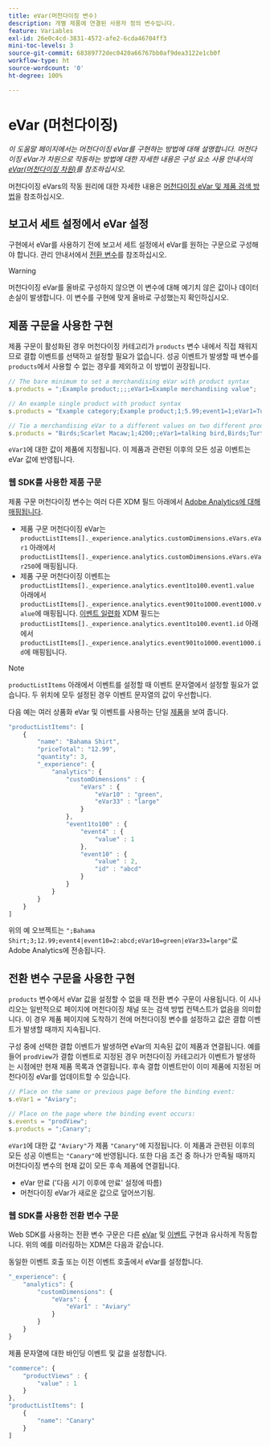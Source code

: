 ```yaml
---
title: eVar(머천다이징 변수)
description: 개별 제품에 연결된 사용자 정의 변수입니다.
feature: Variables
exl-id: 26e0c4cd-3831-4572-afe2-6cda46704ff3
mini-toc-levels: 3
source-git-commit: 68389772dec0420a66767bb0af9dea3122e1cb0f
workflow-type: ht
source-wordcount: '0'
ht-degree: 100%

---
```


# eVar (머천다이징)

*이 도움말 페이지에서는 머천다이징 eVar를 구현하는 방법에 대해 설명합니다. 머천다이징 eVar가 차원으로 작동하는 방법에 대한 자세한 내용은 구성 요소 사용 안내서의 [eVar(머천다이징 차원)](/help/components/dimensions/evar-merchandising.md)를 참조하십시오.*

머천다이징 eVars의 작동 원리에 대한 자세한 내용은 [머천다이징 eVar 및 제품 검색 방법](https://experienceleague.adobe.com/docs/analytics/admin/admin-tools/conversion-variables/merchandising-evars.html)을 참조하십시오.

## 보고서 세트 설정에서 eVar 설정

구현에서 eVar를 사용하기 전에 보고서 세트 설정에서 eVar를 원하는 구문으로 구성해야 합니다. 관리 안내서에서 [전환 변수](/help/admin/admin/c-manage-report-suites/c-edit-report-suites/conversion-var-admin/conversion-var-admin.md)를 참조하십시오.

>[!WARNING]
>
>머천다이징 eVar를 올바로 구성하지 않으면 이 변수에 대해 예기치 않은 값이나 데이터 손실이 발생합니다. 이 변수를 구현에 맞게 올바로 구성했는지 확인하십시오.

## 제품 구문을 사용한 구현

제품 구문이 활성화된 경우 머천다이징 카테고리가 `products` 변수 내에서 직접 채워지므로 결합 이벤트를 선택하고 설정할 필요가 없습니다. 성공 이벤트가 발생할 때 변수를 `products`에서 사용할 수 없는 경우를 제외하고 이 방법이 권장됩니다.

```js
// The bare minimum to set a merchandising eVar with product syntax
s.products = ";Example product;;;;eVar1=Example merchandising value";

// An example single product with product syntax
s.products = "Example category;Example product;1;5.99;event1=1;eVar1=Turtles";

// Tie a merchandising eVar to a different values on two different products
s.products = "Birds;Scarlet Macaw;1;4200;;eVar1=talking bird,Birds;Turtle dove;2;550;;eVar1=love birds";
```

`eVar1`에 대한 값이 제품에 지정됩니다. 이 제품과 관련된 이후의 모든 성공 이벤트는 eVar 값에 반영됩니다.

### 웹 SDK를 사용한 제품 구문

제품 구문 머천다이징 변수는 여러 다른 XDM 필드 아래에서 [Adobe Analytics에 대해 매핑됩니다](https://experienceleague.adobe.com/docs/analytics/implementation/aep-edge/variable-mapping.html).

* 제품 구문 머천다이징 eVar는 `productListItems[]._experience.analytics.customDimensions.eVars.eVar1` 아래에서 `productListItems[]._experience.analytics.customDimensions.eVars.eVar250`에 매핑됩니다.
* 제품 구문 머천다이징 이벤트는 `productListItems[]._experience.analytics.event1to100.event1.value` 아래에서 `productListItems[]._experience.analytics.event901to1000.event1000.value`에 매핑됩니다. [이벤트 일련화](events/event-serialization.md) XDM 필드는 `productListItems[]._experience.analytics.event1to100.event1.id` 아래에서 `productListItems[]._experience.analytics.event901to1000.event1000.id`에 매핑됩니다.

>[!NOTE]
>
>`productListItems` 아래에서 이벤트를 설정할 때 이벤트 문자열에서 설정할 필요가 없습니다. 두 위치에 모두 설정된 경우 이벤트 문자열의 값이 우선합니다.

다음 예는 여러 상품화 eVar 및 이벤트를 사용하는 단일 [제품](products.md)을 보여 줍니다.

```js
"productListItems": [
    {
        "name": "Bahama Shirt",
        "priceTotal": "12.99",
        "quantity": 3,
        "_experience": {
            "analytics": {
                "customDimensions" : {
                    "eVars" : {
                        "eVar10" : "green",
                        "eVar33" : "large"
                    }
                },
                "event1to100" : {
                    "event4" : {
                        "value" : 1
                    },
                    "event10" : {
                        "value" : 2,
                        "id" : "abcd"
                    }
                }
            }
        }
    }
]
```

위의 예 오브젝트는 `";Bahama Shirt;3;12.99;event4|event10=2:abcd;eVar10=green|eVar33=large"`로 Adobe Analytics에 전송됩니다.

## 전환 변수 구문을 사용한 구현

`products` 변수에서 eVar 값을 설정할 수 없을 때 전환 변수 구문이 사용됩니다. 이 시나리오는 일반적으로 페이지에 머천다이징 채널 또는 검색 방법 컨텍스트가 없음을 의미합니다. 이 경우 제품 페이지에 도착하기 전에 머천다이징 변수를 설정하고 값은 결합 이벤트가 발생할 때까지 지속됩니다.

구성 중에 선택한 결합 이벤트가 발생하면 eVar의 지속된 값이 제품과 연결됩니다. 예를 들어 `prodView`가 결합 이벤트로 지정된 경우 머천다이징 카테고리가 이벤트가 발생하는 시점에만 현재 제품 목록과 연결됩니다. 후속 결합 이벤트만이 이미 제품에 지정된 머천다이징 eVar를 업데이트할 수 있습니다.

```js
// Place on the same or previous page before the binding event:
s.eVar1 = "Aviary";

// Place on the page where the binding event occurs:
s.events = "prodView";
s.products = ";Canary";
```

`eVar1`에 대한 값 `"Aviary"`가 제품 `"Canary"`에 지정됩니다. 이 제품과 관련된 이후의 모든 성공 이벤트는 `"Canary"`에 반영됩니다. 또한 다음 조건 중 하나가 만족될 때까지 머천다이징 변수의 현재 값이 모든 후속 제품에 연결됩니다.

* eVar 만료 (&#39;다음 시기 이후에 만료&#39; 설정에 따름)
* 머천다이징 eVar가 새로운 값으로 덮어쓰기됨.

### 웹 SDK를 사용한 전환 변수 구문

Web SDK를 사용하는 전환 변수 구문은 다른 [eVar](evar.md) 및 [이벤트](events/events-overview.md) 구현과 유사하게 작동합니다. 위의 예를 미러링하는 XDM은 다음과 같습니다.

동일한 이벤트 호출 또는 이전 이벤트 호출에서 eVar를 설정합니다.

```js
"_experience": {
    "analytics": {
        "customDimensions": {
            "eVars": {
                "eVar1" : "Aviary"
            }
        }
    }
}
```

제품 문자열에 대한 바인딩 이벤트 및 값을 설정합니다.

```js
"commerce": {
    "productViews" : {
        "value" : 1
    }
},
"productListItems": [
    {
        "name": "Canary"
    }
]
```
